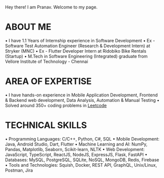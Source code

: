 Hey there!
I am Pranav. Welcome to my page.

# ABOUT ME
• I have 1.1 Years of Internship experience in Software Development 
• Ex - Software Test Automation Engineer (Research & Development Intern) at Stryker (MNC)
• Ex - Flutter Developer Intern at Ridobiko Bike Rentals (Startup)
• M.Tech in Software Engineering (Integrated) graduate from Vellore Institute of Technology - Chennai

# AREA OF EXPERTISE
• I have hands-on experience in Mobile Application Development, Frontend & Backend web development, Data Analysis, Automation & Manual Testing 
• Solved around 350+ coding problems in [Leetcode](https://leetcode.com/u/pranav_rao/)

# TECHNICAL SKILLS
• Programming Languages: C/C++, Python, C#, SQL
• Mobile Development: Java, Android Studio, Dart, Flutter
• Machine Learning and AI: NumPy, Pandas, Matplotlib, Seaborn, Scikit-learn, NLTK
• Web Development: JavaScript, TypeScript, ReactJS, NodeJS, ExpressJS, Flask, FastAPI
• Databases: MySQL, PostgreSQL, SQLite, NoSQL, MongoDB, Redis, Firebase
• Tools and Technologies: Squish, Docker, REST API, GraphQL, Unix/Linux, Postman, Jira


